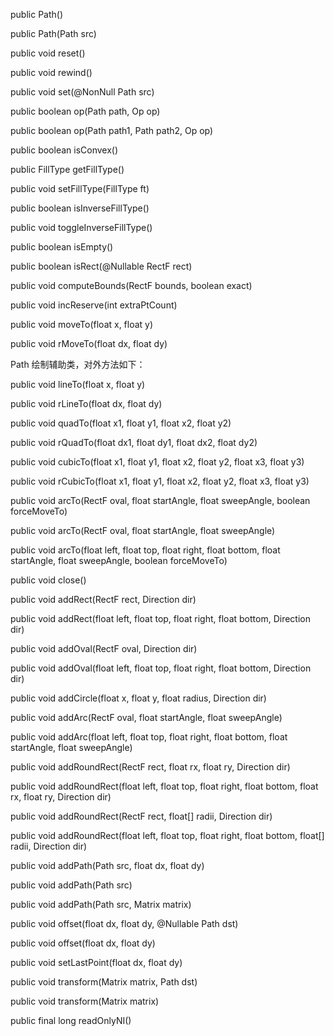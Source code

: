public Path()

public Path(Path src)

public void reset()

public void rewind()

public void set(@NonNull Path src)

public boolean op(Path path, Op op)

public boolean op(Path path1, Path path2, Op op)

public boolean isConvex()

public FillType getFillType()

public void setFillType(FillType ft)

public boolean isInverseFillType()

public void toggleInverseFillType()

public boolean isEmpty()

public boolean isRect(@Nullable  RectF rect)

public void computeBounds(RectF bounds, boolean exact)

public void incReserve(int extraPtCount)

public void moveTo(float x, float y)

public void rMoveTo(float dx, float dy)

Path 绘制辅助类，对外方法如下：

public void lineTo(float x, float y)

public void rLineTo(float dx, float dy)

public void quadTo(float x1, float y1, float x2, float y2)

public void rQuadTo(float dx1, float dy1, float dx2, float dy2)

public void cubicTo(float x1, float y1, float x2, float y2,
                        float x3, float y3)

public void rCubicTo(float x1, float y1, float x2, float y2,
                         float x3, float y3)

public void arcTo(RectF oval, float startAngle, float sweepAngle,
                      boolean forceMoveTo)

public void arcTo(RectF oval, float startAngle, float sweepAngle)

public void arcTo(float left, float top, float right, float bottom, float startAngle,
            float sweepAngle, boolean forceMoveTo)

public void close()

public void addRect(RectF rect, Direction dir)

public void addRect(float left, float top, float right, float bottom, Direction dir)

public void addOval(RectF oval, Direction dir)

public void addOval(float left, float top, float right, float bottom, Direction dir)

public void addCircle(float x, float y, float radius, Direction dir)

public void addArc(RectF oval, float startAngle, float sweepAngle)

public void addArc(float left, float top, float right, float bottom, float startAngle,
            float sweepAngle)

public void addRoundRect(RectF rect, float rx, float ry, Direction dir)

public void addRoundRect(float left, float top, float right, float bottom, float rx, float ry,
            Direction dir)

public void addRoundRect(RectF rect, float[] radii, Direction dir)

public void addRoundRect(float left, float top, float right, float bottom, float[] radii,
            Direction dir)

public void addPath(Path src, float dx, float dy)

public void addPath(Path src)

public void addPath(Path src, Matrix matrix)

public void offset(float dx, float dy, @Nullable Path dst)

public void offset(float dx, float dy)

public void setLastPoint(float dx, float dy)

public void transform(Matrix matrix, Path dst)

public void transform(Matrix matrix)

public final long readOnlyNI()
